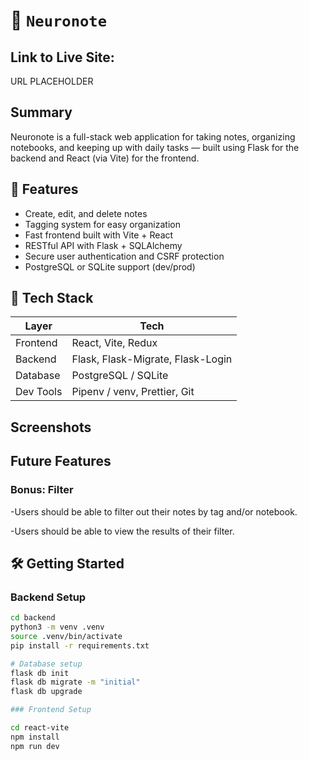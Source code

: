 # 🧠 `Neuronote`

## Link to Live Site:
URL PLACEHOLDER

## Summary

Neuronote is a full-stack web application for taking notes, organizing notebooks, and keeping up with daily tasks — built using Flask for the backend and React (via Vite) for the frontend.

## 🚀 Features

- Create, edit, and delete notes
- Tagging system for easy organization
- Fast frontend built with Vite + React
- RESTful API with Flask + SQLAlchemy
- Secure user authentication and CSRF protection
- PostgreSQL or SQLite support (dev/prod)

## 🧰 Tech Stack

| Layer     | Tech                          |
|-----------|-------------------------------|
| Frontend  | React, Vite, Redux |
| Backend   | Flask, Flask-Migrate, Flask-Login |
| Database  | PostgreSQL / SQLite           |
| Dev Tools | Pipenv / venv, Prettier, Git  |

## Screenshots

## Future Features
### Bonus: Filter

-Users should be able to filter out their notes by tag and/or notebook.

-Users should be able to view the results of their filter.

## 🛠️ Getting Started

### Backend Setup

```bash
cd backend
python3 -m venv .venv
source .venv/bin/activate
pip install -r requirements.txt

# Database setup
flask db init
flask db migrate -m "initial"
flask db upgrade

### Frontend Setup

cd react-vite
npm install
npm run dev

